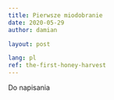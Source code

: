 ```yaml
---
title: Pierwsze miodobranie
date: 2020-05-29
author: damian

layout: post

lang: pl
ref: the-first-honey-harvest
---
```


Do napisania

